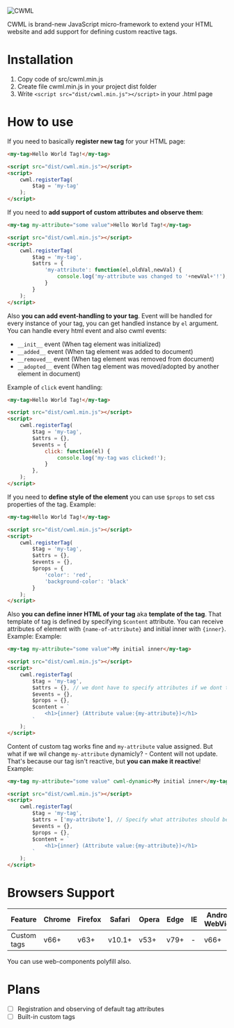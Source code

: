 ![CWML](https://via.placeholder.com/800x500/232424/0afc77?text=CWML)

CWML is brand-new JavaScript micro-framework to extend your HTML website and add support for defining custom reactive tags.

# Installation
1. Copy code of src/cwml.min.js
2. Create file cwml.min.js in your project dist folder
3. Write `<script src="dist/cwml.min.js"></script>` in your .html page

# How to use
If you need to basically **register new tag** for your HTML page:
```html
<my-tag>Hello World Tag!</my-tag>

<script src="dist/cwml.min.js"></script>
<script>
    cwml.registerTag(
        $tag = 'my-tag'
    );
</script>
```

If you need to **add support of custom attributes and observe them**:
```html
<my-tag my-attribute="some value">Hello World Tag!</my-tag>

<script src="dist/cwml.min.js"></script>
<script>
    cwml.registerTag(
        $tag = 'my-tag',
        $attrs = {
            'my-attribute': function(el,oldVal,newVal) {
                console.log('my-attribute was changed to '+newVal+'!');
            }
        }
    );
</script>
```

Also **you can add event-handling to your tag**.
Event will be handled for every instance of your tag, you can get handled instance by `el` argument. 
You can handle every html event and also cwml events:
- `__init__` event (When tag element was initialized)
- `__added__` event (When tag element was added to document)
- `__removed__` event (When tag element was removed from document)
- `__adopted__` event (When tag element was moved/adopted by another element in document)

Example of `click` event handling:
```html
<my-tag>Hello World Tag!</my-tag>

<script src="dist/cwml.min.js"></script>
<script>
    cwml.registerTag(
        $tag = 'my-tag',
        $attrs = {},
        $events = {
            click: function(el) {
                console.log('my-tag was clicked!');
            }
        },
    );
</script>
```

If you need to **define style of the element** you can use `$props` to set css properties of the tag. Example:
```html
<my-tag>Hello World Tag!</my-tag>

<script src="dist/cwml.min.js"></script>
<script>
    cwml.registerTag(
        $tag = 'my-tag',
        $attrs = {},
        $events = {},
        $props = {
            'color': 'red',
            'background-color': 'black'
        }
    );
</script>
```

Also **you can define inner HTML of your tag** aka **template of the tag**. That template of tag is defined by specifying `$content` attribute. You can receive attributes of element with `{name-of-attribute}` and initial inner with `{inner}`. Example:
Example:
```html
<my-tag my-attribute="some value">My initial inner</my-tag>

<script src="dist/cwml.min.js"></script>
<script>
    cwml.registerTag(
        $tag = 'my-tag',
        $attrs = {}, // we dont have to specify attributes if we dont track them
        $events = {},
        $props = {},
        $content = `
            <h1>{inner} (Attribute value:{my-attribute})</h1>
        `
    );
</script>
```

Content of custom tag works fine and `my-attribute` value assigned. But what if we wil change `my-attribute` dynamicly? - Content will not update. That's because our tag isn't reactive, but **you can make it reactive**! Example:
```html
<my-tag my-attribute="some value" cwml-dynamic>My initial inner</my-tag>

<script src="dist/cwml.min.js"></script>
<script>
    cwml.registerTag(
        $tag = 'my-tag',
        $attrs = ['my-attribute'], // Specify what attributes should be observed for dynamic updates
        $events = {},
        $props = {},
        $content = `
            <h1>{inner} (Attribute value:{my-attribute})</h1>
        `
    );
</script>
```

# Browsers Support

| Feature     | Chrome | Firefox | Safari | Opera | Edge | IE | Android WebView |
|-------------|--------|---------|--------|-------|------|----|-----------------|
| Custom tags | v66+   | v63+    | v10.1+ | v53+  | v79+ | -  | v66+            |

You can use web-components polyfill also.

# Plans
- [ ] Registration and observing of default tag attributes
- [ ] Built-in custom tags
